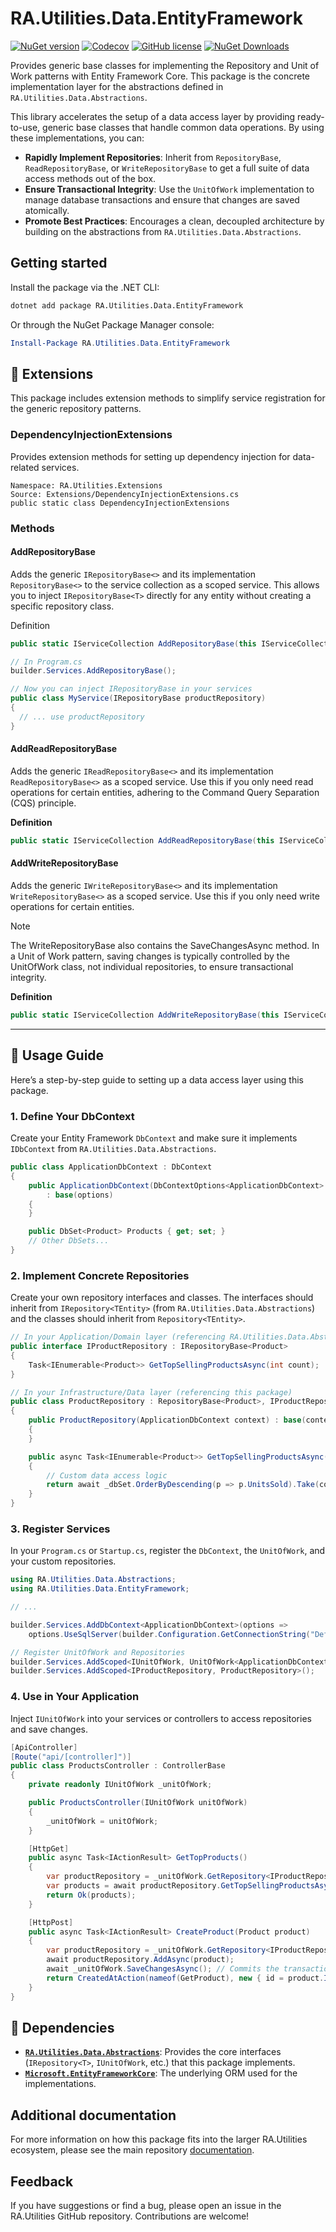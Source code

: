 # RA.Utilities.Data.EntityFramework

[![NuGet version](https://img.shields.io/nuget/v/RA.Utilities.Data.EntityFramework?logo=nuget&label=NuGet)](https://www.nuget.org/packages/RA.Utilities.Data.EntityFramework/)
[![Codecov](https://codecov.io/github/RedonAlla/RA.Utilities/graph/badge.svg)](https://codecov.io/github/RedonAlla/RA.Utilities)
[![GitHub license](https://img.shields.io/github/license/RedonAlla/RA.Utilities)](https://github.com/RedonAlla/RA.Utilities/blob/main/LICENSE)
[![NuGet Downloads](https://img.shields.io/nuget/dt/RA.Utilities.Data.EntityFramework.svg)](https://www.nuget.org/packages/RA.Utilities.Data.EntityFramework/)

Provides generic base classes for implementing the Repository and Unit of Work patterns with Entity Framework Core.
This package is the concrete implementation layer for the abstractions defined in `RA.Utilities.Data.Abstractions`.

This library accelerates the setup of a data access layer by providing ready-to-use, generic base classes that handle common data operations. By using these implementations, you can:

- **Rapidly Implement Repositories**: Inherit from `RepositoryBase`, `ReadRepositoryBase`, or `WriteRepositoryBase` to get a full suite of data access methods out of the box.
- **Ensure Transactional Integrity**: Use the `UnitOfWork` implementation to manage database transactions and ensure that changes are saved atomically.
- **Promote Best Practices**: Encourages a clean, decoupled architecture by building on the abstractions from `RA.Utilities.Data.Abstractions`.

## Getting started

Install the package via the .NET CLI:

```bash
dotnet add package RA.Utilities.Data.EntityFramework
```

Or through the NuGet Package Manager console:

```powershell
Install-Package RA.Utilities.Data.EntityFramework
```


## 🧩 Extensions
This package includes extension methods to simplify service registration for the generic repository patterns.

### DependencyInjectionExtensions 
Provides extension methods for setting up dependency injection for data-related services.

```
Namespace: RA.Utilities.Extensions
Source: Extensions/DependencyInjectionExtensions.cs
public static class DependencyInjectionExtensions
```
### Methods
#### AddRepositoryBase 
Adds the generic `IRepositoryBase<>` and its implementation `RepositoryBase<>` to the service collection as a scoped service. This allows you to inject `IRepositoryBase<T>` directly for any entity without creating a specific repository class.

Definition
```csharp
public static IServiceCollection AddRepositoryBase(this IServiceCollection services)
```

```csharp
// In Program.cs
builder.Services.AddRepositoryBase();
```

```csharp
// Now you can inject IRepositoryBase in your services
public class MyService(IRepositoryBase productRepository)
{
  // ... use productRepository 
}
```

#### AddReadRepositoryBase
Adds the generic `IReadRepositoryBase<>` and its implementation `ReadRepositoryBase<>` as a scoped service.
Use this if you only need read operations for certain entities, adhering to the Command Query Separation (CQS) principle.

**Definition**
```csharp
public static IServiceCollection AddReadRepositoryBase(this IServiceCollection services)
```

#### AddWriteRepositoryBase
Adds the generic `IWriteRepositoryBase<>` and its implementation `WriteRepositoryBase<>` as a scoped service.
Use this if you only need write operations for certain entities.

> [!NOTE]  
> The WriteRepositoryBase also contains the SaveChangesAsync method. In a Unit of Work pattern, saving changes is typically controlled by the UnitOfWork class, not individual repositories, to ensure transactional integrity.

**Definition**
```csharp
public static IServiceCollection AddWriteRepositoryBase(this IServiceCollection services)
```

---

## 🚀 Usage Guide

Here’s a step-by-step guide to setting up a data access layer using this package.

### 1. Define Your DbContext

Create your Entity Framework `DbContext` and make sure it implements `IDbContext` from `RA.Utilities.Data.Abstractions`.

```csharp
public class ApplicationDbContext : DbContext
{
    public ApplicationDbContext(DbContextOptions<ApplicationDbContext> options)
        : base(options)
    {
    }

    public DbSet<Product> Products { get; set; }
    // Other DbSets...
}
```

### 2. Implement Concrete Repositories

Create your own repository interfaces and classes. The interfaces should inherit from `IRepository<TEntity>` (from `RA.Utilities.Data.Abstractions`) and the classes should inherit from `Repository<TEntity>`.

```csharp
// In your Application/Domain layer (referencing RA.Utilities.Data.Abstractions)
public interface IProductRepository : IRepositoryBase<Product>
{
    Task<IEnumerable<Product>> GetTopSellingProductsAsync(int count);
}

// In your Infrastructure/Data layer (referencing this package)
public class ProductRepository : RepositoryBase<Product>, IProductRepository
{
    public ProductRepository(ApplicationDbContext context) : base(context)
    {
    }

    public async Task<IEnumerable<Product>> GetTopSellingProductsAsync(int count)
    {
        // Custom data access logic
        return await _dbSet.OrderByDescending(p => p.UnitsSold).Take(count).ToListAsync();
    }
}
```

### 3. Register Services

In your `Program.cs` or `Startup.cs`, register the `DbContext`, the `UnitOfWork`, and your custom repositories.

```csharp
using RA.Utilities.Data.Abstractions;
using RA.Utilities.Data.EntityFramework;

// ...

builder.Services.AddDbContext<ApplicationDbContext>(options =>
    options.UseSqlServer(builder.Configuration.GetConnectionString("DefaultConnection")));

// Register UnitOfWork and Repositories
builder.Services.AddScoped<IUnitOfWork, UnitOfWork<ApplicationDbContext>>();
builder.Services.AddScoped<IProductRepository, ProductRepository>();
```

### 4. Use in Your Application

Inject `IUnitOfWork` into your services or controllers to access repositories and save changes.

```csharp
[ApiController]
[Route("api/[controller]")]
public class ProductsController : ControllerBase
{
    private readonly IUnitOfWork _unitOfWork;

    public ProductsController(IUnitOfWork unitOfWork)
    {
        _unitOfWork = unitOfWork;
    }

    [HttpGet]
    public async Task<IActionResult> GetTopProducts()
    {
        var productRepository = _unitOfWork.GetRepository<IProductRepository>();
        var products = await productRepository.GetTopSellingProductsAsync(5);
        return Ok(products);
    }

    [HttpPost]
    public async Task<IActionResult> CreateProduct(Product product)
    {
        var productRepository = _unitOfWork.GetRepository<IProductRepository>();
        await productRepository.AddAsync(product);
        await _unitOfWork.SaveChangesAsync(); // Commits the transaction
        return CreatedAtAction(nameof(GetProduct), new { id = product.Id }, product);
    }
}
```

## 🔗 Dependencies

-   **[`RA.Utilities.Data.Abstractions`](../Abstractions/index.mdx)**: Provides the core interfaces (`IRepository<T>`, `IUnitOfWork`, etc.) that this package implements.
-   **[`Microsoft.EntityFrameworkCore`](https://learn.microsoft.com/en-us/dotnet/api/microsoft.entityframeworkcore)**: The underlying ORM used for the implementations.

## Additional documentation

For more information on how this package fits into the larger RA.Utilities ecosystem, please see the main repository [documentation](https://redonalla.github.io/RA.Utilities/nuget-packages/Data/EntityFramework/).

## Feedback

If you have suggestions or find a bug, please open an issue in the RA.Utilities GitHub repository. Contributions are welcome!